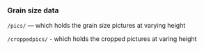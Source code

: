 ### Grain size data

`/pics/` — which holds the grain size pictures at varying height  

`/croppedpics/` - which holds the cropped pictures at varing height


